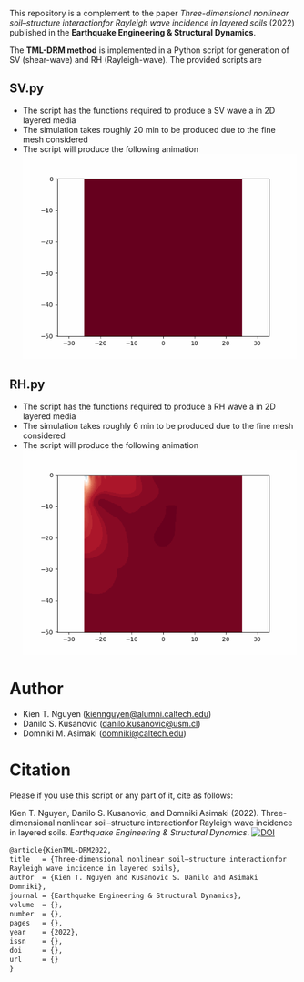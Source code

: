 This repository is a complement to the paper *Three-dimensional nonlinear soil–structure interactionfor Rayleigh wave incidence in layered soils* (2022) published in the **Earthquake Engineering & Structural Dynamics**. 

The **TML-DRM method** is implemented in a Python script for generation of SV (shear-wave) and RH (Rayleigh-wave). The provided scripts are

## SV.py
- The script has the functions required to produce a SV wave a in 2D layered media
- The simulation takes roughly 20 min to be produced due to the fine mesh considered
- The script will produce the following animation ![SV wave](SV.gif)

## RH.py
- The script has the functions required to produce a RH wave a in 2D layered media
- The simulation takes roughly 6 min to be produced due to the fine mesh considered
- The script will produce the following animation ![SV wave](RH.gif)

Author
======

- Kien T. Nguyen (kiennguyen@alumni.caltech.edu)
- Danilo S. Kusanovic (danilo.kusanovic@usm.cl)
- Domniki M. Asimaki  (domniki@caltech.edu)

Citation
========
Please if you use this script or any part of it, cite as follows:

Kien T. Nguyen, Danilo S. Kusanovic, and Domniki Asimaki (2022). Three-dimensional nonlinear soil–structure interactionfor Rayleigh wave incidence in layered soils. *Earthquake Engineering & Structural Dynamics*. [![DOI](https://img.shields.io/badge/DOI-10.1016/j.cma.2009.08.016-green.svg)](https://doi.org/10.1016/j.cma.2009.08.016)

```
@article{KienTML-DRM2022,
title   = {Three-dimensional nonlinear soil–structure interactionfor Rayleigh wave incidence in layered soils},
author  = {Kien T. Nguyen and Kusanovic S. Danilo and Asimaki Domniki},
journal = {Earthquake Engineering & Structural Dynamics},
volume  = {},
number  = {},
pages   = {},
year    = {2022},
issn    = {},
doi     = {},
url     = {}
}
```
